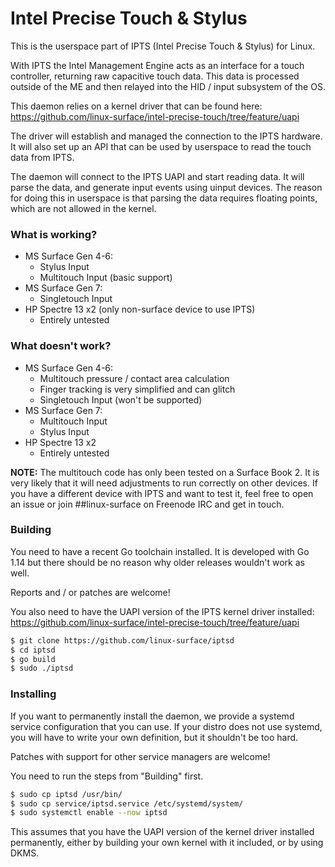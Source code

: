 # Intel Precise Touch & Stylus

This is the userspace part of IPTS (Intel Precise Touch & Stylus) for Linux.

With IPTS the Intel Management Engine acts as an interface for a touch
controller, returning raw capacitive touch data. This data is processed
outside of the ME and then relayed into the HID / input subsystem of the OS.

This daemon relies on a kernel driver that can be found here: 
https://github.com/linux-surface/intel-precise-touch/tree/feature/uapi

The driver will establish and managed the connection to the IPTS hardware. It
will also set up an API that can be used by userspace to read the touch data
from IPTS.

The daemon will connect to the IPTS UAPI and start reading data. It will
parse the data, and generate input events using uinput devices. The reason for
doing this in userspace is that parsing the data requires floating points,
which are not allowed in the kernel.

### What is working?
 * MS Surface Gen 4-6:
   * Stylus Input
   * Multitouch Input (basic support)
 * MS Surface Gen 7:
   * Singletouch Input
 * HP Spectre 13 x2 (only non-surface device to use IPTS)
   * Entirely untested

### What doesn't work?
 * MS Surface Gen 4-6:
   * Multitouch pressure / contact area calculation
   * Finger tracking is very simplified and can glitch
   * Singletouch Input (won't be supported)
 * MS Surface Gen 7:
   * Multitouch Input
   * Stylus Input
 * HP Spectre 13 x2
   * Entirely untested

**NOTE:** The multitouch code has only been tested on a Surface Book 2. It is
very likely that it will need adjustments to run correctly on other devices.
If you have a different device with IPTS and want to test it, feel free to
open an issue or join ##linux-surface on Freenode IRC and get in touch.

### Building
You need to have a recent Go toolchain installed. It is developed with Go
1.14 but there should be no reason why older releases wouldn't work as well.

Reports and / or patches are welcome!

You also need to have the UAPI version of the IPTS kernel driver installed:
https://github.com/linux-surface/intel-precise-touch/tree/feature/uapi

```bash
$ git clone https://github.com/linux-surface/iptsd
$ cd iptsd
$ go build
$ sudo ./iptsd
```

### Installing
If you want to permanently install the daemon, we provide a systemd service
configuration that you can use. If your distro does not use systemd, you will
have to write your own definition, but it shouldn't be too hard.

Patches with support for other service managers are welcome!

You need to run the steps from "Building" first.

```bash
$ sudo cp iptsd /usr/bin/
$ sudo cp service/iptsd.service /etc/systemd/system/
$ sudo systemctl enable --now iptsd
```

This assumes that you have the UAPI version of the kernel driver installed
permanently, either by building your own kernel with it included, or by using
DKMS.
